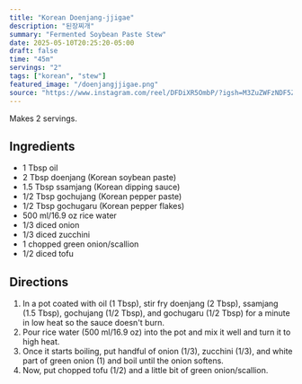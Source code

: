 ```yaml
---
title: "Korean Doenjang-jjigae"
description: "된장찌개"
summary: "Fermented Soybean Paste Stew"
date: 2025-05-10T20:25:20-05:00
draft: false
time: "45m"
servings: "2"
tags: ["korean", "stew"]
featured_image: "/doenjangjjigae.png"
source: "https://www.instagram.com/reel/DFDiXR5OmbP/?igsh=M3ZuZWFzNDF5Z3lt"
---
```


Makes 2 servings.

## Ingredients

- 1 Tbsp oil
- 2 Tbsp doenjang (Korean soybean paste)
- 1.5 Tbsp ssamjang (Korean dipping sauce)
- 1/2 Tbsp gochujang (Korean pepper paste)
- 1/2 Tbsp gochugaru (Korean pepper flakes)
- 500 ml/16.9 oz rice water
- 1/3 diced onion
- 1/3 diced zucchini
- 1 chopped green onion/scallion
- 1/2 diced tofu

## Directions

1. In a pot coated with oil (1 Tbsp), stir fry doenjang (2 Tbsp), ssamjang (1.5 Tbsp), gochujang (1/2 Tbsp), and gochugaru (1/2 Tbsp) for a minute in low heat so the sauce doesn't burn.
2. Pour rice water (500 ml/16.9 oz) into the pot and mix it well and turn it to high heat.
3. Once it starts boiling, put handful of onion (1/3), zucchini (1/3), and white part of green onion (1) and boil until the onion softens.
4. Now, put chopped tofu (1/2) and a little bit of green onion/scallion.

